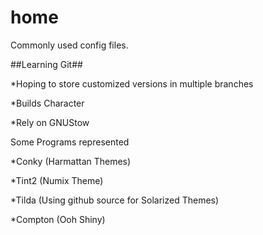 home
====

Commonly used config files.

##Learning Git##

*Hoping to store customized versions in multiple branches

*Builds Character

*Rely on GNUStow

Some Programs represented

*Conky (Harmattan Themes)

*Tint2 (Numix Theme)

*Tilda (Using github source for Solarized Themes)

*Compton (Ooh Shiny)
